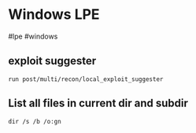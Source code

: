 # Windows LPE
#lpe #windows 

## exploit suggester
`run post/multi/recon/local_exploit_suggester`

## List all files in current dir and subdir
`dir /s /b /o:gn`